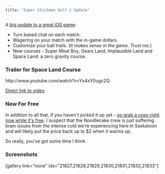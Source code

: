```yaml
---
title: "Super Stickman Golf 2 Update"
---
```

<p>A <a href="http://www.noodlecake.com/presskits/ssg2update2/">big update to a great iOS game</a>:</p>
<ul>
<li>Turn based chat on each match.</li>
<li>Wagering on your match with the in-game dollars.</li>
<li>Customize your ball trails. (<em>It makes sense in the game. Trust me.</em>)</li>
<li>New courses - Super Meat Boy, Gears Land, Implausible Land and Space Land: a zero gravity course.</li>
</ul>
<h3>Trailer for Space Land Course</h3>
<p>http://www.youtube.com/watch?v=Yx4xY0ugc2Q</p>
<p><a href="http://www.youtube.com/watch?v=Yx4xY0ugc2Q">Direct link to video</a></p>
<h3>Now For Free</h3>
<p>In addition to all that, if you haven't picked it up yet - <a href="https://itunes.apple.com/ca/app/super-stickman-golf-2/id585259203?mt=8&amp;uo=4&amp;at=10l4Ki">go grab a copy right now while it's free</a>. I suspect that the Noodlecake crew is just suffering brain issues from the intense cold we're experiencing here in Saskatoon and will likely put the price back up to $2 when it warms up.</p>
<p>So really, you've got some time I think.</p>
<h3>Screenshots</h3>
<p>[gallery link="none" ids="21827,21828,21829,21830,21831,21832,21833"]</p>
